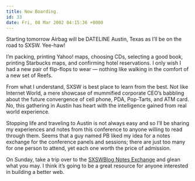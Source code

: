 ```yaml
---
title: Now Boarding.
id: 33
date: Fri, 08 Mar 2002 04:15:36 +0000
---
```


Starting tomorrow Airbag will be <span class="caps">DATELINE</span> Austin, Texas as I’ll be on the road to <span class="caps">SXSW</span>. Yee-haw!  

I’m packing, printing Yahoo! maps, choosing CDs, selecting a good book, printing Starbucks maps, and confirming hotel reservations. I only wish I had a new pair of flip-flops to wear — nothing like walking in the comfort of a new set of Reefs.  

From what I understand, <span class="caps">SXSW</span> is best place to learn from the best. Not like Internet World, a mere showcase of mummified corporate CEO’s babbling about the future convergence of cell phone, PDA, Pop-Tarts, and ATM card. No, this gathering in Austin has heart with the intelligence gained from real world experience.  

Stopping life and traveling to Austin is not always easy and so I’ll be sharing my experiences and notes from this conference to anyone willing to read through them. Seems that a guy named PB liked my idea for a notes exchange for the conference panels and sessions; there are just too many for one person to attend, yet each one worth the price of admission.  

On Sunday, take a trip over to the [SXSWBlog Notes Exchange](http://www.sxswblog.com/exchange.asp) and glean what you may. I think it’s going to be a great resource for anyone interested in building a better web.





